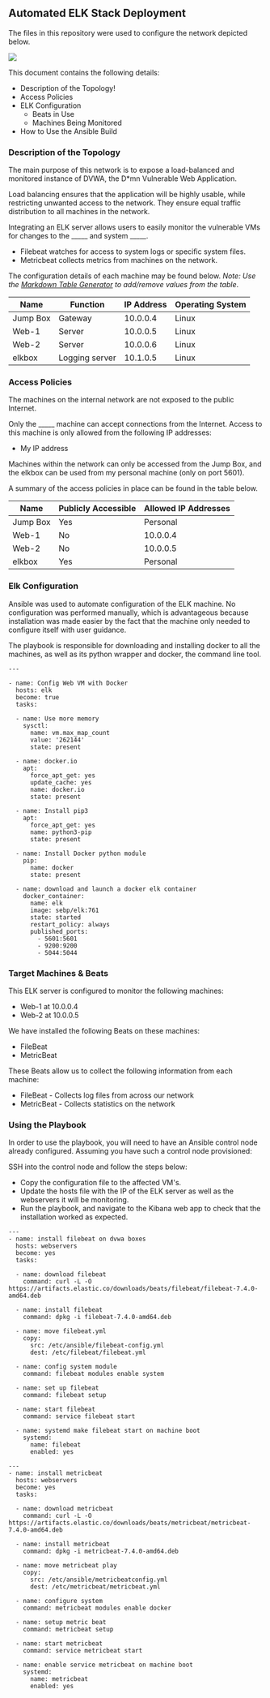 ## Automated ELK Stack Deployment

The files in this repository were used to configure the network depicted below.

![](C:\Users\augus\Desktop\project1\Images\topography.png.png)

This document contains the following details:
- Description of the Topology!
- Access Policies
- ELK Configuration
  - Beats in Use
  - Machines Being Monitored
- How to Use the Ansible Build


### Description of the Topology

The main purpose of this network is to expose a load-balanced and monitored instance of DVWA, the D*mn Vulnerable Web Application.

Load balancing ensures that the application will be highly usable, while restricting unwanted access to the network. They ensure equal traffic distribution to all machines in the network.

Integrating an ELK server allows users to easily monitor the vulnerable VMs for changes to the _____ and system _____.
- Filebeat watches for access to system logs or specific system files.
- Metricbeat collects metrics from machines on the network.

The configuration details of each machine may be found below.
_Note: Use the [Markdown Table Generator](http://www.tablesgenerator.com/markdown_tables) to add/remove values from the table_.

| Name     | Function       | IP Address | Operating System |
| -------- | -------------- | ---------- | ---------------- |
| Jump Box | Gateway        | 10.0.0.4   | Linux            |
| Web-1    | Server         | 10.0.0.5   | Linux            |
| Web-2    | Server         | 10.0.0.6   | Linux            |
| elkbox   | Logging server | 10.1.0.5   | Linux            |

### Access Policies

The machines on the internal network are not exposed to the public Internet. 

Only the _____ machine can accept connections from the Internet. Access to this machine is only allowed from the following IP addresses:
- My IP address

Machines within the network can only be accessed from the Jump Box, and the elkbox can be used from my personal machine (only on port 5601).

A summary of the access policies in place can be found in the table below.

| Name     | Publicly Accessible | Allowed IP Addresses |
| -------- | ------------------- | -------------------- |
| Jump Box | Yes                 | Personal             |
| Web-1    | No                  | 10.0.0.4             |
| Web-2    | No                  | 10.0.0.5             |
| elkbox   | Yes                 | Personal             |

### Elk Configuration

Ansible was used to automate configuration of the ELK machine. No configuration was performed manually, which is advantageous because installation was made easier by the fact that the machine only needed to configure itself with user guidance.

The playbook is responsible for downloading and installing docker to all the machines, as well as its python wrapper and docker, the command line tool.

```
---

- name: Config Web VM with Docker
  hosts: elk
  become: true
  tasks:

  - name: Use more memory
    sysctl:
      name: vm.max_map_count
      value: '262144'
      state: present

  - name: docker.io
    apt:
      force_apt_get: yes
      update_cache: yes
      name: docker.io
      state: present

  - name: Install pip3
    apt:
      force_apt_get: yes
      name: python3-pip
      state: present

  - name: Install Docker python module
    pip:
      name: docker
      state: present

  - name: download and launch a docker elk container
    docker_container:
      name: elk
      image: sebp/elk:761
      state: started
      restart_policy: always
      published_ports:
        - 5601:5601
        - 9200:9200
        - 5044:5044
```



### Target Machines & Beats
This ELK server is configured to monitor the following machines:
- Web-1 at 10.0.0.4
- Web-2 at 10.0.0.5

We have installed the following Beats on these machines:
- FileBeat
- MetricBeat

These Beats allow us to collect the following information from each machine:
- FileBeat - Collects log files from across our network
- MetricBeat - Collects statistics on the network

### Using the Playbook
In order to use the playbook, you will need to have an Ansible control node already configured. Assuming you have such a control node provisioned: 

SSH into the control node and follow the steps below:
- Copy the configuration file to the affected VM's.
- Update the hosts file with the IP of the ELK server as well as the webservers it will be monitoring.
- Run the playbook, and navigate to the Kibana web app to check that the installation worked as expected.

```
---
- name: install filebeat on dvwa boxes
  hosts: webservers
  become: yes
  tasks:

  - name: download filebeat
    command: curl -L -O https://artifacts.elastic.co/downloads/beats/filebeat/filebeat-7.4.0-amd64.deb

  - name: install filebeat
    command: dpkg -i filebeat-7.4.0-amd64.deb

  - name: move filebeat.yml
    copy:
      src: /etc/ansible/filebeat-config.yml
      dest: /etc/filebeat/filebeat.yml

  - name: config system module
    command: filebeat modules enable system

  - name: set up filebeat
    command: filebeat setup

  - name: start filebeat
    command: service filebeat start

  - name: systemd make filebeat start on machine boot
    systemd:
      name: filebeat
      enabled: yes
```



```
---
- name: install metricbeat
  hosts: webservers
  become: yes
  tasks:

  - name: download metricbeat
    command: curl -L -O https://artifacts.elastic.co/downloads/beats/metricbeat/metricbeat-7.4.0-amd64.deb

  - name: install metricbeat
    command: dpkg -i metricbeat-7.4.0-amd64.deb

  - name: move metricbeat play
    copy:
      src: /etc/ansible/metricbeatconfig.yml
      dest: /etc/metricbeat/metricbeat.yml

  - name: configure system
    command: metricbeat modules enable docker

  - name: setup metric beat
    command: metricbeat setup

  - name: start metricbeat
    command: service metricbeat start

  - name: enable service metricbeat on machine boot
    systemd:
      name: metricbeat
      enabled: yes
```



